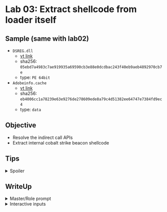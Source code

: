 # Lab 03: Extract shellcode from loader itself
## Sample (same with lab02)
* `DSREG.dll`
    * [vt link](https://www.virustotal.com/gui/file/05ebd7a4983c7ae919935a69590cb3e88e0dcdbac243f40eb9aeb4892970cb7e/)
    * sha256: `05ebd7a4983c7ae919935a69590cb3e88e0dcdbac243f40eb9aeb4892970cb7e`
    * type: `PE 64bit`
* `Adobeinfo.cache`
    * [vt link](https://www.virustotal.com/gui/file/05ebd7a4983c7ae919935a69590cb3e88e0dcdbac243f40eb9aeb4892970cb7e/)
    * sha256: `eb4006cc1a78239e63e9276de278609ede8a79c4d51382ee64747e7384fd9ec4`
    * type: `data`

## Objective
* Resolve the indirect call APIs
* Extract internal cobalt strike beacon shellcode

## Tips
<details>
<summary>Spoiler</summary>

1. Illustrate the unpacking workflow clearly—explain how you use x64dbg and IDA, and how you switch between them.
2. If the LLM performs unexpected operations, instruct the LLM to block or ignore them using a direct prompt.
3. If the LLM forgets to check previous addresses or content, remind it to review them again.

</details>


## WriteUp
<details>
<summary>Master/Role prompt</summary>
You are a reverse engineering expert. Analyze a loader to extract embedded shellcode or PE using IDA and x64dbg.


1. Use IDA to identify the loader’s core logic: unpacking loop, decryption
stub, VirtualAlloc, WriteProcessMemory, or manual mapping.

2. Trace how and where payload is built or written in memory. And identify
the address of core logics.
3. In x64dbg, set breakpoints on core logics in target binary. Do not
directly break on APIs.

4. When suspicious memory is about to execute, dump memory to file.


Do not directly dump the memory before the actual shellcode was filled
into it.
Do not directly execute "continue execute" before making breakpoint on
shellcode execution location.
Review the decompiler output if needed.

</details>

<details>
<summary>Interactive inputs</summary>

1. analyze `\\\\vmware-host\\Shared Folders\\sf\\samples\\cobaltstrike\\DSREG.dll` and extract its shellcode
2. the memory area is still empty
    * note: in previous result, it will dump the memory before the content actually write to it. so we need to instruct it to wait until the `memmov` was done.

    ![](/docs/assets/lab03-staging.png)
    
    ![alt text](/docs/assets/lab03-result.png)


</details>